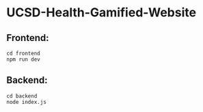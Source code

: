 # UCSD-Health-Gamified-Website

## Frontend:
`cd frontend`  
`npm run dev`

## Backend:
`cd backend`  
`node index.js`
